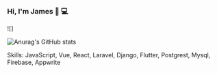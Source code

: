 ### Hi, I'm James 👋 💻

![]

![Anurag's GitHub stats](https://github-readme-stats.vercel.app/api?username=James-kamwendo&show_icons=true&bg_color=00000000)

Skills: JavaScript, Vue, React, Laravel, Django, Flutter, Postgrest, Mysql, Firebase, Appwrite
<!--
**James-kamwendo/James-kamwendo** is a ✨ _special_ ✨ repository because its `README.md` (this file) appears on your GitHub profile.

Here are some ideas to get you started:

- 🔭 I’m currently working on ...
- 🌱 I’m currently learning ...
- 👯 I’m looking to collaborate on ...
- 🤔 I’m looking for help with ...
- 💬 Ask me about ...
- 📫 How to reach me: ...
- 😄 Pronouns: ...
- ⚡ Fun fact: ...
-->
